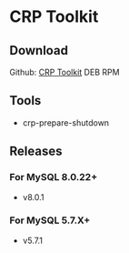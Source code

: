 # CRP Toolkit

## Download

Github: [CRP Toolkit](https://github.com/code-red-panda/crp-toolkit) 
DEB
RPM

## Tools

- crp-prepare-shutdown

## Releases

### For MySQL 8.0.22+

- v8.0.1

### For MySQL 5.7.X+

- v5.7.1
